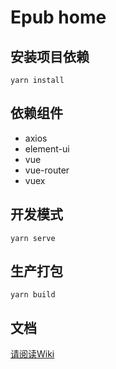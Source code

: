 # Epub home

## 安装项目依赖
```
yarn install
```

## 依赖组件

- axios
- element-ui
- vue 
- vue-router
- vuex

## 开发模式

```
yarn serve
```
## 生产打包
```
yarn build
```
## 文档

[请阅读Wiki](https://github.com/tusdasa/ebuphome/wiki)